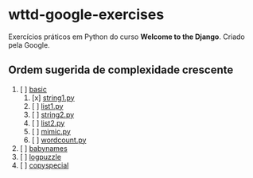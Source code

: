 # wttd-google-exercises

Exercícios práticos em Python do curso **Welcome to the Django**. Criado pela Google.

## Ordem sugerida de complexidade crescente

1. [ ] [basic](/basic/)
    1. [x] [string1.py](/basic/string1.py)
    2. [ ] [list1.py](/basic/list1.py)
    3. [ ] [string2.py](/basic/string2.py)
    4. [ ] [list2.py](/basic/list2.py)
    5. [ ] [mimic.py](/basic/mimic.py)
    6. [ ] [wordcount.py](/basic/workcount.py)
2. [ ] [babynames](/babynames/)
3. [ ] [logpuzzle](/logpuzzle/)
4. [ ] [copyspecial](/copyspecial/)
